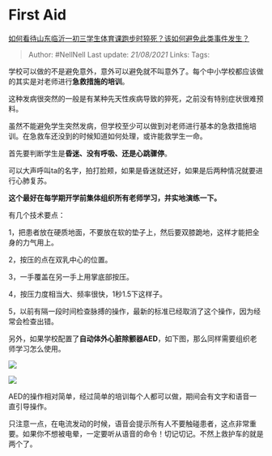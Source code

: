 # First Aid
[如何看待山东临沂一初三学生体育课跑步时猝死？该如何避免此类事件发生？](https://www.zhihu.com/question/420423650/answer/1465502780)

> Author: #NellNell
Last update: *21/08/2021*
Links:
Tags:

学校可以做的不是避免意外，意外可以避免就不叫意外了。每个中小学校都应该做的其实是对老师进行**急救措施的培训**。

这种发病很突然的一般是有某种先天性疾病导致的猝死，之前没有特别症状很难预料。

虽然不能避免学生突然发病，但学校至少可以做到对老师进行基本的急救措施培训。在急救车还没到的时候知道如何处理，或许能救学生一命。

首先要判断学生是**昏迷、没有呼吸、还是心跳骤停**。

可以大声呼叫ta的名字，拍打脸颊，如果是昏迷就还好，如果是后两种情况就要进行心肺复苏。

**这个最好在每学期开学前集体组织所有老师学习，并实地演练一下。**

有几个技术要点：

1，把患者放在硬质地面，不要放在软的垫子上，然后要双膝跪地，这样才能把全身的力气用上。

2，按压的点在双乳中心的位置。

3，一手覆盖在另一手上用掌底部按压。

4，按压力度相当大、频率很快，1秒1.5下这样子。

5，以前有隔一段时间检查脉搏的操作，最新的标准已经取消了这个操作，因为经常会检查出错。

另外，如果学校配置了**自动体外心脏除颤器AED**，如下图，那么同样需要组织老师学习怎么使用。

![](https://pic3.zhimg.com/50/v2-895a0242a31c33e45f9c99a257b86168_720w.jpg?source=c8b7c179)

![](https://pic3.zhimg.com/80/v2-895a0242a31c33e45f9c99a257b86168_720w.jpg?source=c8b7c179)

AED的操作相对简单，经过简单的培训每个人都可以做，期间会有文字和语音一直引导操作。

只注意一点，在电流发动的时候，语音会提示所有人不要触碰患者，这点非常重要。如果你不想被电晕，一定要听从语音的命令！切记切记。不然上救护车的就是两个了。
